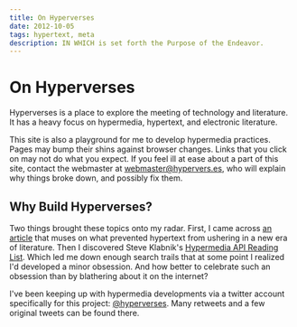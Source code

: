 ```yaml
---
title: On Hyperverses
date: 2012-10-05
tags: hypertext, meta
description: IN WHICH is set forth the Purpose of the Endeavor.
---
```


# On Hyperverses

Hyperverses is a place to explore the meeting of technology and literature. It has a heavy focus on hypermedia, hypertext, and electronic literature.

This site is also a playground for me to develop hypermedia practices.
Pages may bump their shins against browser changes. Links that you
click on may not do what you expect. If you feel ill at ease about a
part of this site, contact the webmaster at <webmaster@hypervers.es>,
who will explain why things broke down, and possibly fix them.

## Why Build Hyperverses?

Two things brought these topics onto my radar. First, I came across
[an article](http://www.salon.com/2011/10/04/return_of_hypertext/)
that muses on what prevented hypertext from ushering in a new era of
literature. Then I discovered Steve Klabnik's [Hypermedia API Reading
List](http://blog.steveklabnik.com/posts/2012-02-27-hypermedia-api-reading-list).
Which led me down enough search trails that at some point I realized
I'd developed a minor obsession. And how better to celebrate such an
obsession than by blathering about it on the internet?

I've been keeping up with hypermedia developments via a twitter
account specifically for this project:
[@hyperverses](https://twitter.com/hyperverses). Many retweets and a
few original tweets can be found there.
